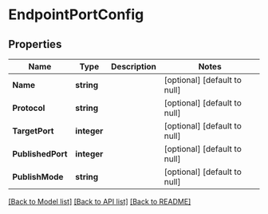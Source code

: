# EndpointPortConfig

## Properties
Name | Type | Description | Notes
------------ | ------------- | ------------- | -------------
**Name** | **string** |  | [optional] [default to null]
**Protocol** | **string** |  | [optional] [default to null]
**TargetPort** | **integer** |  | [optional] [default to null]
**PublishedPort** | **integer** |  | [optional] [default to null]
**PublishMode** | **string** |  | [optional] [default to null]

[[Back to Model list]](../README.md#documentation-for-models) [[Back to API list]](../README.md#documentation-for-api-endpoints) [[Back to README]](../README.md)


